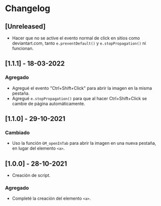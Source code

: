 # Changelog

## [Unreleased]

- Hacer que no se active el evento normal de click en sitios como deviantart.com, tanto `e.preventDefault()` y `e.stopPropagation()` ni funcionan.

## [1.1.1] - 18-03-2022

### Agregado

- Agregué el evento "Ctrl+Shift+Click" para abrir la imagen en la misma pestaña.
- Agregué `e.stopPropagation()` para que al hacer Ctrl+Shift+Click se cambie de página automáticamente.

## [1.1.0] - 29-10-2021

### Cambiado

- Uso la función `GM_openInTab` para abrir la imagen en una nueva pestaña, en lugar del elemento `<a>`.

## [1.0.0] - 28-10-2021

- Creación de script.

### Agregado

- Completé la creación del elemento `<a>`.
